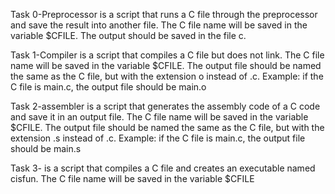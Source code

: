 Task 0-Preprocessor is a script that runs a C file through the preprocessor and save the result into another file. The C file name will be saved in the variable $CFILE. The output should be saved in the file c.

Task 1-Compiler is a script that compiles a C file but does not link. The C file name will be saved in the variable $CFILE. The output file should be named the same as the C file, but with the extension  o instead of .c. Example: if the C file is main.c, the output file should be main.o 

Task 2-assembler is a script that generates the assembly code of a C code and save it in an output file. The C file name will be saved in the variable $CFILE. The output file should be named the same as the C file, but with the extension .s instead of .c. Example: if the C file is main.c, the output file should be main.s 

Task 3- is a script that compiles a C file and creates an executable named cisfun. The C file name will be saved in the variable $CFILE  

